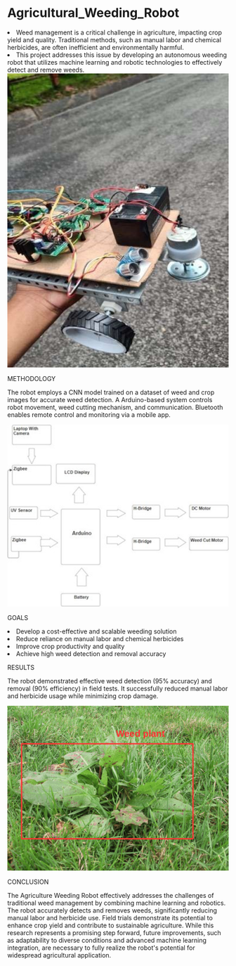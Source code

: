 # Agricultural_Weeding_Robot

<li>Weed management is a critical challenge in agriculture, impacting crop yield and quality. Traditional methods, such as manual labor and chemical herbicides, are often inefficient and environmentally harmful. 
<li>This project addresses this issue by developing an autonomous weeding robot that utilizes machine learning and robotic technologies to effectively detect and remove weeds.

<img width="882" alt="image" src="https://github.com/Mrnidhi/Agricultural_Weeding_Robot/blob/main/Images/Picture4.jpg">


METHODOLOGY

The robot employs a CNN model trained on a dataset of weed and crop images for accurate weed detection. A Arduino-based system controls robot movement, weed cutting mechanism, and communication. Bluetooth enables remote control and monitoring via a mobile app.

<img width="882" alt="image" src="https://github.com/Mrnidhi/Agricultural_Weeding_Robot/blob/main/Images/Picture1.jpg">

GOALS

<li>Develop a cost-effective and scalable weeding solution
<li>Reduce reliance on manual labor and chemical herbicides
<li>Improve crop productivity and quality
<li>Achieve high weed detection and removal accuracy

RESULTS

The robot demonstrated effective weed detection (95% accuracy) and removal (90% efficiency) in field tests. It successfully reduced manual labor and herbicide usage while minimizing crop damage.

<img width="882" alt="image" src="https://github.com/Mrnidhi/Agricultural_Weeding_Robot/blob/main/Images/Picture6.png">

CONCLUSION

The Agriculture Weeding Robot effectively addresses the challenges of traditional weed management by combining machine learning and robotics. The robot accurately detects and removes weeds, significantly reducing manual labor and herbicide use. Field trials demonstrate its potential to enhance crop yield and contribute to sustainable agriculture. While this research represents a promising step forward, future improvements, such as adaptability to diverse conditions and advanced machine learning integration, are necessary to fully realize the robot's potential for widespread agricultural application.
